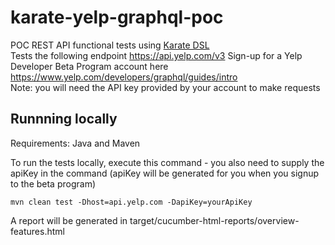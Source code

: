 # karate-yelp-graphql-poc  

POC REST API functional tests using [Karate DSL](https://intuit.github.io/karate/)  
Tests the following endpoint https://api.yelp.com/v3 
Sign-up for a Yelp Developer Beta Program account here https://www.yelp.com/developers/graphql/guides/intro  
Note: you will need the API key provided by your account to make requests   
  

## Runnning locally
Requirements: Java and Maven
  
To run the tests locally, execute this command - you also need to supply the apiKey in the command
 (apiKey will be generated for you when you signup to the beta program)

    mvn clean test -Dhost=api.yelp.com -DapiKey=yourApiKey
    
A report will be generated in target/cucumber-html-reports/overview-features.html

